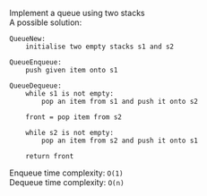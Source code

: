 Implement a queue using two stacks  
A possible solution: 
```
QueueNew:
	initialise two empty stacks s1 and s2

QueueEnqueue:
	push given item onto s1

QueueDequeue:
	while s1 is not empty:
		pop an item from s1 and push it onto s2

	front = pop item from s2

	while s2 is not empty:
		pop an item from s2 and push it onto s1

	return front
```

Enqueue time complexity: ```O(1)```  
Dequeue time complexity: ```O(n)```  
  